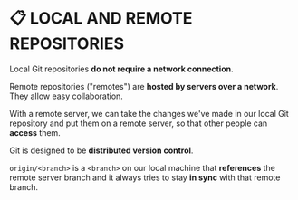# 📋 LOCAL AND REMOTE REPOSITORIES

Local Git repositories **do not require a network connection**.

Remote repositories ("remotes") are **hosted by servers over a network**. They allow easy collaboration.

With a remote server, we can take the changes we've made in our local Git repository and put them on a remote server, so that other people can **access** them.

Git is designed to be **distributed version control**.

`origin/<branch>` is a `<branch>` on our local machine that **references** the remote server branch and it always tries to stay **in sync** with that remote branch.